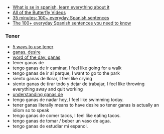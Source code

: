 
- [What is se in spanish, learn everything about it](https://www.youtube.com/watch?v=e-pf2BP0c5U)
- [All of the Butterfly Videos](https://www.youtube.com/@ButterflySpanish/videos)
- [35 minutes: 100+ everyday Spanish sentences](https://www.youtube.com/watch?v=6_5FnCLLYoA)
- [The 100+ everyday Spanish sentences you need to know](https://www.youtube.com/watch?v=LGMKg6MUdxI)

### Tener

- [5 ways to use tener](https://www.youtube.com/watch?v=RaT1vHv_aD0)
- [ganas, desire](https://www.spanishdict.com/translate/ganas?showOnlyResult=true&langFrom=es)
- [word of the day: ganas](https://www.youtube.com/watch?v=ostBQcghsPIs)
- tener ganas de
- tengo ganas de ir caminar, I feel like going for a walk
- tengo ganas de ir al parque, I want to go to the park
- siento ganas de llorar, I feel like crying
- siento ganas de tirar todo y dejar de trabajar, I feel like throwing everything away and quit working
- [understanding ganas de](https://www.youtube.com/watch?v=RZiqPSF9NTk)
- tengo ganas de nadar hoy, I feel like swimming today.
- tener ganas literally means to have desire so tener ganas is actually an idiom so to speak
- tengo ganas de comer tacos, I feel like eating tacos.
- tengo ganas de tomar / beber un vaso de agua.
- tengo ganas de estudiar mi espanol.
